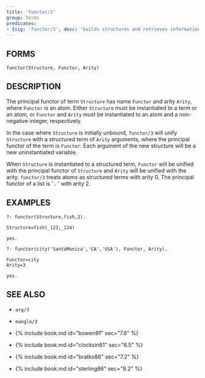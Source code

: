```yaml
---
title: 'functor/3'
group: Terms
predicates:
- {sig: 'functor/3', desc: 'builds structures and retrieves information about them'}
---
```


## FORMS
```
functor(Structure, Functor, Arity)
```
## DESCRIPTION

The principal functor of term `Structure` has name `Functor` and arity `Arity`, where `Functor` is an atom. Either `Structure` must be instantiated to a term or an atom, or `Functor` and `Arity` must be instantiated to an atom and a non-negative integer, respectively.

In the case where `Structure` is initially unbound, `functor/3` will unify `Structure` with a structured term of `Arity` arguments, where the principal functor of the term is `Functor`. Each argument of the new structure will be a new uninstantiated variable.

When `Structure` is instantiated to a structured term, `Functor` will be unified with the principal functor of `Structure` and `Arity` will be unified with the arity. `functor/3` treats atoms as structured terms with arity 0. The principal functor of a list is ' . ' with arity 2.

## EXAMPLES
```
?- functor(Structure,fish,2).

Structure=fish(_123,_124)

yes.

?- functor(city('SantaMonica','CA','USA'), Functor, Arity).

Functor=city
Arity=3

yes.
```


## SEE ALSO

- `arg/3`
- `mangle/3`

- {% include book.md id="bowen91"    sec="7.6" %}
- {% include book.md id="clocksin81" sec="6.5" %}
- {% include book.md id="bratko86"   sec="7.2" %}
- {% include book.md id="sterling86" sec="9.2" %}
